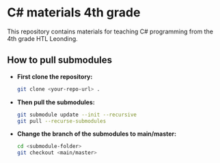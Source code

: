 # C# materials 4th grade

This repository contains materials for teaching C# programming from the 4th grade HTL Leonding.

## How to pull submodules

- **First clone the repository:**

    ```bash
    git clone <your-repo-url> .
    ```

- **Then pull the submodules:**

    ```bash
    git submodule update --init --recursive
    git pull --recurse-submodules
    ```

- **Change the branch of the submodules to main/master:**

    ```bash
    cd <submodule-folder>
    git checkout <main/master>
    ```
